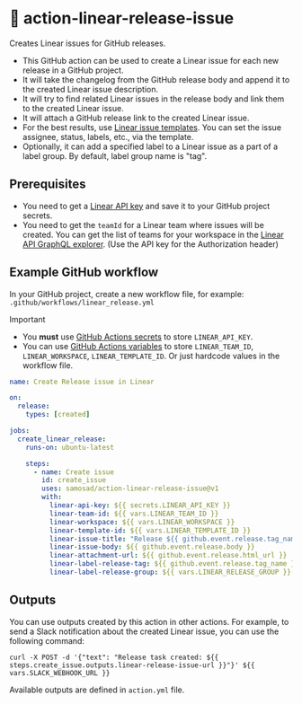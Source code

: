 # 🚢 action-linear-release-issue

Creates Linear issues for GitHub releases.

- This GitHub action can be used to create a Linear issue for each new release in a GitHub project.
- It will take the changelog from the GitHub release body and append it to the created Linear issue description.
- It will try to find related Linear issues in the release body and link them to the created Linear issue.
- It will attach a GitHub release link to the created Linear issue.
- For the best results, use [Linear issue templates](https://linear.app/docs/issue-templates). You can set the issue assignee, status, labels, etc., via the template.
- Optionally, it can add a specified label to a Linear issue as a part of a label group. By default, label group name is "tag".

## Prerequisites

- You need to get a [Linear API key](https://linear.app/settings/api) and save it to your GitHub project secrets.
- You need to get the `teamId` for a Linear team where issues will be created. You can get the list of teams for your workspace in the [Linear API GraphQL explorer](https://studio.apollographql.com/public/Linear-API/variant/current/explorer?explorerURLState=N4IgJg9gxgrgtgUwHYBcQC4QEcYIE4CeABACoICGcAzkcADpJFEoXW0NNNIRgI32NOTAJZgOQokkoJxTAL7iFSOSDlA). (Use the API key for the Authorization header)

## Example GitHub workflow

In your GitHub project, create a new workflow file, for example: `.github/workflows/linear_release.yml`

> [!IMPORTANT]
> - You **must** use [GitHub Actions secrets](https://docs.github.com/en/actions/security-guides/using-secrets-in-github-actions) to store `LINEAR_API_KEY`.
> - You can use [GitHub Actions variables](https://docs.github.com/en/actions/learn-github-actions/variables) to store `LINEAR_TEAM_ID`, `LINEAR_WORKSPACE`, `LINEAR_TEMPLATE_ID`. Or just hardcode values in the workflow file.

```yaml
name: Create Release issue in Linear

on:
  release:
    types: [created]

jobs:
  create_linear_release:
    runs-on: ubuntu-latest

    steps:
      - name: Create issue
        id: create_issue
        uses: samosad/action-linear-release-issue@v1
        with:
          linear-api-key: ${{ secrets.LINEAR_API_KEY }}
          linear-team-id: ${{ vars.LINEAR_TEAM_ID }}
          linear-workspace: ${{ vars.LINEAR_WORKSPACE }}
          linear-template-id: ${{ vars.LINEAR_TEMPLATE_ID }}
          linear-issue-title: "Release ${{ github.event.release.tag_name }}"
          linear-issue-body: ${{ github.event.release.body }}
          linear-attachment-url: ${{ github.event.release.html_url }}
          linear-label-release-tag: ${{ github.event.release.tag_name }}
          linear-label-release-group: ${{ vars.LINEAR_RELEASE_GROUP }}
```

## Outputs

You can use outputs created by this action in other actions. For example, to send a Slack notification about the created Linear issue, you can use the following command:

```shell
curl -X POST -d '{"text": "Release task created: ${{ steps.create_issue.outputs.linear-release-issue-url }}"}' ${{ vars.SLACK_WEBHOOK_URL }}
```

Available outputs are defined in `action.yml` file.
